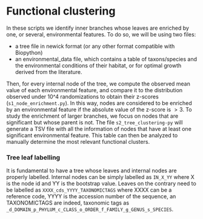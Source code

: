 #  Functional clustering #
In these scripts we identify inner branches whose leaves are enriched by one, or several, environmental features. To do so, we will be using two files:

- a tree file in newick format (or any other format compatible with Biopython)
- an environmental_data file, which contains a table of taxons/species and the environmental conditions of their habitat, or for optimal growth derived from the literature.

Then, for every internal node of the tree, we compute the observed mean value of each environmental feature, and compare it to the distribution observed under 10^4 randomizations to obtain their z-scores (`s1_node_enrichment.py`). In this way, nodes are considered to be enriched by an environmental feature if the absolute value of the z-score is $>3$. To study the enrichment of larger branches, we focus on nodes that are significant but whose parent is not. The file `s2_tree_clustering-py` will generate a TSV file with all the information of nodes that have at least one significant environmental feature. This table can then be analyzed to manually determine the most relevant functional clusters.


### Tree leaf labelling
It is fundamental to have a tree whose leaves and internal nodes are properly labelled. Internal nodes can be simply labelled as `IN_X_YY` where X is the node id and YY is the bootstrap value. Leaves on the contrary need to be labelled as `XXXX_cds_YYYY_TAXONOMICTAGS` where XXXX can be a reference code, YYYY is the accession number of the sequence, an TAXONOMICTAGS are indeed, taxonomic tags as `_d_DOMAIN_p_PHYLUM_c_CLASS_o_ORDER_f_FAMILY_g_GENUS_s_SPECIES`.
